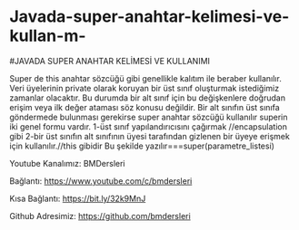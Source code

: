 # Javada-super-anahtar-kelimesi-ve-kullan-m-
#JAVADA SUPER ANAHTAR KELİMESİ VE KULLANIMI


Super de this anahtar sözcüğü gibi genellikle kalıtım ile beraber kullanılır. 
Veri üyelerinin private olarak koruyan bir üst sınıf oluşturmak istediğimiz zamanlar olacaktır. 
Bu durumda bir alt sınıf için bu değişkenlere doğrudan erişim veya ilk değer ataması söz konusu değildir. 
Bir alt sınıfın üst sınıfa göndermede bulunması gerekirse super anahtar sözcüğü kullanılır
superin iki genel formu vardır.
1-üst sınıf yapılandırıcısını çağırmak //encapsulation gibi
2-bir üst sınıfın alt sınıfının üyesi tarafından gizlenen bir üyeye erişmek için kullanılır.//this gibidir
Bu şekilde yazılır===super(parametre_listesi)




Youtube Kanalımız: BMDersleri

Bağlantı: https://www.youtube.com/c/bmdersleri

Kısa Bağlantı: https://bit.ly/32k9MnJ

Github Adresimiz: https://github.com/bmdersleri

